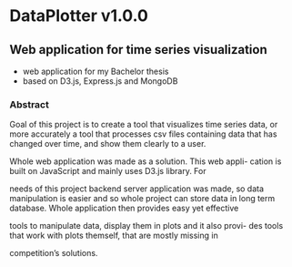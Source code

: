 # DataPlotter v1.0.0
## Web application for time series visualization
- web application for my Bachelor thesis
- based on D3.js, Express.js and MongoDB
### Abstract
Goal of this project is to create a tool that visualizes time series
data, or more accurately a tool that processes csv files containing
data that has changed over time, and show them clearly to a user.

Whole web application was made as a solution. This web appli-
cation is built on JavaScript and mainly uses D3.js library. For

needs of this project backend server application was made, so data
manipulation is easier and so whole project can store data in long
term database. Whole application then provides easy yet effective

tools to manipulate data, display them in plots and it also provi-
des tools that work with plots themself, that are mostly missing in

competition’s solutions.

